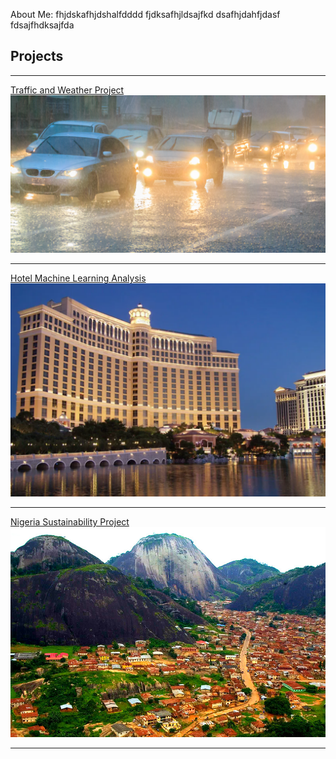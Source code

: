 About Me: fhjdskafhjdshalfdddd
fjdksafhjldsajfkd
dsafhjdahfjdasf
fdsajfhdksajfda



## Projects

---

[Traffic and Weather Project](/pdf/traffic_weather.pdf)
<img src="images/rainy_car.png?raw=true"/>

---
[Hotel Machine Learning Analysis](/pdf/MLHotel.pdf)
<img src="images/bellagio.png?raw=true"/>

---
[Nigeria Sustainability Project](/pdf/NigeriaMarkdown.pdf)
<img src="images/Idanre-Hills.jpg?raw=true"/>

---

